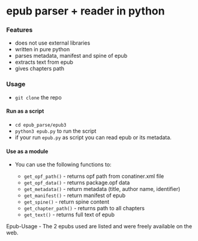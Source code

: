 # epub parser + reader in python

### Features
- does not use external libraries
- written in pure python
- parses metadata, manifest and spine of epub
- extracts text from epub 
- gives chapters path

### Usage 
- `git clone` the repo

#### Run as a script

- `cd epub_parse/epub3`
- `python3 epub.py` to run the script
- if your run `epub.py` as script you can read epub or its metadata.

#### Use as a module
- You can use the following functions to:

	- `get_opf_path()` 	- returns opf path from conatiner.xml file
	- `get_opf_data()` 	- returns package.opf data
	- `get_metadata()` 	- return metadata (title, author name, identifier)
	- `get_manifest()` 	- return manifest of epub
	- `get_spine()`	   	- return spine content
	- `get_chapter_path()` 	- returns path to all chapters
	- `get_text()`		- returns full text of epub


Epub-Usage - The 2 epubs used are listed and were freely available on the web.
